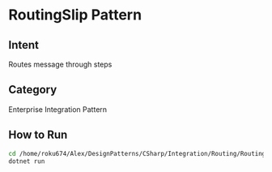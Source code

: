 # RoutingSlip Pattern

## Intent
Routes message through steps

## Category
Enterprise Integration Pattern

## How to Run
```bash
cd /home/roku674/Alex/DesignPatterns/CSharp/Integration/Routing/RoutingSlip
dotnet run
```
